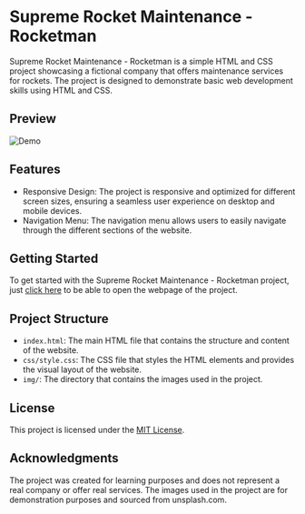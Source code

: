 # Supreme Rocket Maintenance - Rocketman

Supreme Rocket Maintenance - Rocketman is a simple HTML and CSS project showcasing a fictional company that offers maintenance services for rockets. The project is designed to demonstrate basic web development skills using HTML and CSS.

## Preview

![Demo](preview_ss.png)

## Features

- Responsive Design: The project is responsive and optimized for different screen sizes, ensuring a seamless user experience on desktop and mobile devices.
- Navigation Menu: The navigation menu allows users to easily navigate through the different sections of the website.

## Getting Started

To get started with the Supreme Rocket Maintenance - Rocketman project, just [click here](https://kgogina.github.io/rocketMan/) to be able to open the webpage of the project. 

## Project Structure

- `index.html`: The main HTML file that contains the structure and content of the website.
- `css/style.css`: The CSS file that styles the HTML elements and provides the visual layout of the website.
- `img/`: The directory that contains the images used in the project.

## License

This project is licensed under the [MIT License](LICENSE).

## Acknowledgments

The project was created for learning purposes and does not represent a real company or offer real services. The images used in the project are for demonstration purposes and sourced from unsplash.com.

